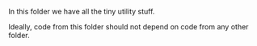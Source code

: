 In this folder we have all the tiny utility stuff.

Ideally, code from this folder should not depend on code from any other folder.